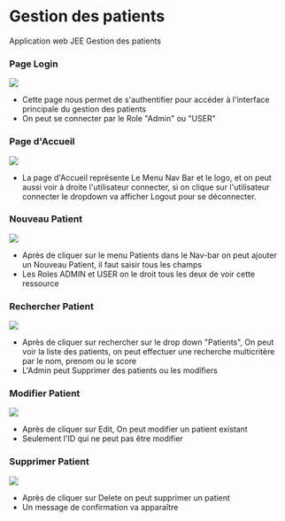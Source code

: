 # Gestion des patients
Application web JEE Gestion des patients

### Page Login
<img src="D:\patient-mvc\pics\Capture1.jpg" width=""/>

* Cette page nous permet de s'authentifier pour accéder à l'interface principale du gestion des patients
* On peut se connecter par le Role "Admin" ou "USER"

### Page d'Accueil 
<img src="D:\patient-mvc\pics\Capture2.PNG" width=""/>


* La page d'Accueil représente Le Menu Nav Bar et le logo, et on peut aussi voir à droite l'utilisateur connecter, si on clique sur l'utilisateur connecter le dropdown va afficher Logout pour se déconnecter.

### Nouveau Patient
<img src="D:\patient-mvc\pics\NvPat.PNG" width=""/>

* Après de cliquer sur le menu Patients dans le Nav-bar on peut ajouter un Nouveau Patient, il faut saisir tous les champs
* Les Roles ADMIN et USER on le droit tous les deux de voir cette ressource

### Rechercher Patient
<img src="D:\patient-mvc\pics\Rechercher.PNG" width=""/>

* Après de cliquer sur rechercher sur le drop down "Patients", On peut voir la liste des patients, on peut effectuer une recherche multicritère par le nom, prenom ou le score
* L'Admin peut Supprimer des patients ou les modifiers

### Modifier Patient
<img src="D:\patient-mvc\pics\ModifierPat.PNG" width=""/>

* Après de cliquer sur Edit, On peut modifier un patient existant
* Seulement l'ID qui ne peut pas être modifier

### Supprimer Patient
<img src="D:\patient-mvc\pics\DeletePat.PNG" width=""/>

* Après de cliquer sur Delete on peut supprimer un patient
* Un message de confirmation va apparaître


